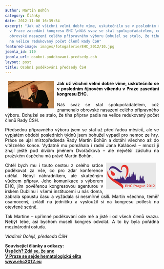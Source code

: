 ```yaml
---
author: Martin Bohůn
category: Články
date: 2012-11-06 16:39:54
excerpt: "Jak už všichni velmi dobře víme, uskutečnilo se v posledním říjnovém víkendu
  v Praze zasedání kongresu EHC \nNáš svaz se stal spolupořadatelem, což znamenalo
  obrovské nasazení celého přípravného výboru Bohužel se stalo, že tíha příprav padla
  na velice redukovaný počet členů Rady ČSH"
featured-image: images/fotogalerie/EHC_2012/10.jpg
joomla_id: 119
joomla_url: osobni-podekovani-predsedy-csh
layout: post
title: Osobní poděkování předsedy ČSH
---
```


<h4 style="text-align: justify;"><span style="color: #000000;"><img src="images/fotogalerie/EHC_2012/10.jpg" border="0" width="150" height="90" style="float: left; margin-left: 10px; margin-right: 10px;" />Jak už všichni velmi dobře víme, uskutečnilo se v posledním říjnovém víkendu v Praze zasedání kongresu EHC. </span></h4>
<p style="text-align: justify;"><span style="color: #000000;">Náš svaz se stal spolupořadatelem, což znamenalo obrovské nasazení celého přípravného výboru. Bohužel se stalo, že tíha příprav padla na velice redukovaný počet členů Rady ČSH.</span></p>

<p style="text-align: justify;"><span style="color: #000000;">Předsedou přípravného výboru jsem se stal už před řadou měsíců, ale ve vypjatém období posledních týdnů jsem bohužel vypadl pro nemoc ze hry. Práce se ujal místopředseda Rady Martin Bohůn a dotáhl všechno až do vítězného konce. Vydatně mu pomáhala i radní Jana Kalábová – mnozí ji znají ještě pod dívčím jménem Dvořáčková – ale největší zásluhu na pražském úspěchu má právě Martin Bohůn.</span></p>
<p style="text-align: justify;"><span style="color: #000000;"><a href="http://www.ehc2012.eu" target="_blank" title="EHC 2012"><img src="images/Ikony/ehc.jpg" border="0" width="163" height="87" style="float: right; margin-right: 10px; margin-left: 10px;" /></a>Chtěl bych mu i touto cestou z celého srdce poděkovat za vše, co pro zdar konference udělal. Nebyl náhradníkem, ale skutečným vůdcem příprav. Jeho komunikace s výborem EHC, jím pověřenou kongresovou agenturou v irském Dublinu i všemi institucemi u nás doma, zabrala spoustu času a vyžádala si nesmírné úsilí. Martin všechno, téměř osamocený, zvládl na jedničku a vysloužil si na kongresu potlesk na otevřené scéně.</span></p>
<p style="text-align: justify;"><span style="color: #000000;">Tak Martine – upřímné poděkování ode mě a jistě i od všech členů svazu. Nebýt tebe, asi bychom museli kongres odvolat. A to by byla pořádná mezinárodní ostuda.</span></p>
<p style="text-align: justify;"><em><span style="color: #000000;">Vladimír Dolejš, předseda ČSH</span></em></p>
<p style="text-align: justify;"><strong>Související články a odkazy:<br /><a href="index.php/cs/clanky/116-uspech-zda-se-ze-ano" target="_blank" title="Úspěch? Zdá se, že ano">Úspěch? Zdá se, že ano<br /></a></strong><strong><a href="index.php/cs/clanky/115-v-praze-se-sejde-hematologicka-elita" target="_blank" title="V Praze se sejde hematologická elita">V Praze se sejde hematologická elita<br /></a></strong><strong><a href="http://www.ehc2012.eu" target="_blank" title="EHC 2012">www.ehc2012.eu</a></strong></p>